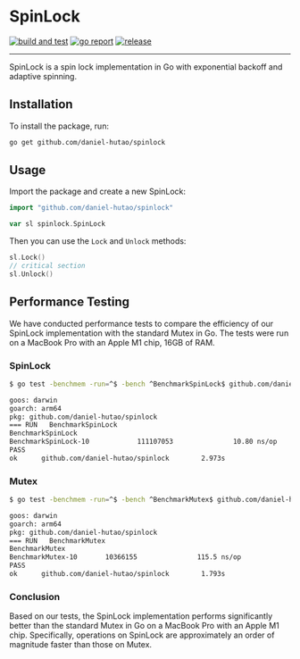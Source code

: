 # SpinLock

[![build and test](https://github.com/daniel-hutao/spinlock/workflows/CI/badge.svg)](https://github.com/daniel-hutao/spinlock/actions)
[![go report](https://goreportcard.com/badge/github.com/daniel-hutao/spinlock)](https://goreportcard.com/report/github.com/daniel-hutao/spinlock)
[![release](https://img.shields.io/github/release/daniel-hutao/spinlock.svg)](https://github.com/daniel-hutao/spinlock/releases/)

---

SpinLock is a spin lock implementation in Go with exponential backoff and adaptive spinning.

## Installation

To install the package, run:

```bash
go get github.com/daniel-hutao/spinlock
```

## Usage

Import the package and create a new SpinLock:

```go
import "github.com/daniel-hutao/spinlock"

var sl spinlock.SpinLock
```

Then you can use the `Lock` and `Unlock` methods:

```go
sl.Lock()
// critical section
sl.Unlock()
```

## Performance Testing

We have conducted performance tests to compare the efficiency of our SpinLock implementation with the standard Mutex in Go. The tests were run on a MacBook Pro with an Apple M1 chip, 16GB of RAM.

### SpinLock

```bash
$ go test -benchmem -run=^$ -bench ^BenchmarkSpinLock$ github.com/daniel-hutao/spinlock

goos: darwin
goarch: arm64
pkg: github.com/daniel-hutao/spinlock
=== RUN   BenchmarkSpinLock
BenchmarkSpinLock
BenchmarkSpinLock-10            111107053               10.80 ns/op            0 B/op          0 allocs/op
PASS
ok      github.com/daniel-hutao/spinlock        2.973s
```

### Mutex

```bash
$ go test -benchmem -run=^$ -bench ^BenchmarkMutex$ github.com/daniel-hutao/spinlock

goos: darwin
goarch: arm64
pkg: github.com/daniel-hutao/spinlock
=== RUN   BenchmarkMutex
BenchmarkMutex
BenchmarkMutex-10       10366155               115.5 ns/op             0 B/op          0 allocs/op
PASS
ok      github.com/daniel-hutao/spinlock        1.793s
```

### Conclusion

Based on our tests, the SpinLock implementation performs significantly better than the standard Mutex in Go on a MacBook Pro with an Apple M1 chip. Specifically, operations on SpinLock are approximately an order of magnitude faster than those on Mutex.
